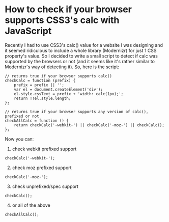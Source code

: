 # How to check if your browser supports CSS3's calc with JavaScript

Recently I had to use CSS3's calc() value for a website I was designing and it seemed ridiculous to include a whole library (Modernizr) for just 1 CSS property's value. So I decided to write a small script to detect if calc was supported by the browsers or not (and it seems like it's rather similar to Modernizr's way of detecting it).
So, here is the script:

<pre class="line-numbers"><code class="language-javascript">// returns true if your browser supports calc()
checkCalc = function (prefix) {
	prefix = prefix || '';
	var el = document.createElement('div');
	el.style.cssText = prefix + 'width: calc(1px);';
	return !!el.style.length;
};

// returns true if your browser supports any version of calc(), prefixed or not
checkAllCalc = function () {
	return checkCalc('-webkit-') || checkCalc('-moz-') || checkCalc();
};</code></pre>

Now you can:

1. check webkit prefixed support
<pre class="line-numbers"><code class="language-javascript">checkCalc('-webkit-');</code></pre>
2. check moz prefixed support
<pre class="line-numbers"><code class="language-javascript">checkCalc('-moz-');</code></pre>
3. check unprefixed/spec support
<pre class="line-numbers"><code class="language-javascript">checkCalc();</code></pre>
4. or all of the above
<pre class="line-numbers"><code class="language-javascript">checkAllCalc();</code></pre>
